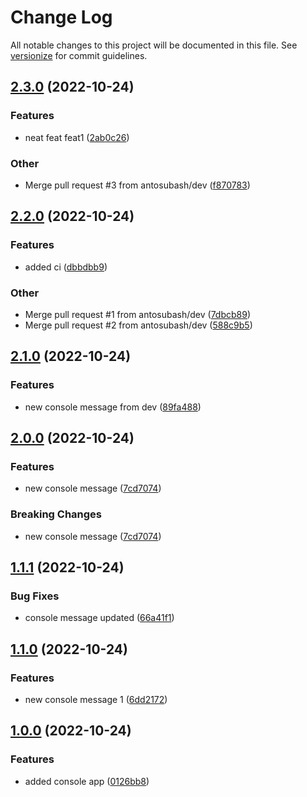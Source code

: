 # Change Log

All notable changes to this project will be documented in this file. See [versionize](https://github.com/versionize/versionize) for commit guidelines.

<a name="2.3.0"></a>
## [2.3.0](https://www.github.com/antosubash/version-me/releases/tag/v2.3.0) (2022-10-24)

### Features

* neat feat feat1 ([2ab0c26](https://www.github.com/antosubash/version-me/commit/2ab0c2675a922e27ee24d29e6c224bc27c435cb0))

### Other

* Merge pull request #3 from antosubash/dev ([f870783](https://www.github.com/antosubash/version-me/commit/f8707832bcd3e2b069d4e8ff599b5bff8a8216c6))

<a name="2.2.0"></a>
## [2.2.0](https://www.github.com/antosubash/version-me/releases/tag/v2.2.0) (2022-10-24)

### Features

* added ci ([dbbdbb9](https://www.github.com/antosubash/version-me/commit/dbbdbb9203bff1dff8e9a28c2bd07a0623df3776))

### Other

* Merge pull request #1 from antosubash/dev ([7dbcb89](https://www.github.com/antosubash/version-me/commit/7dbcb89d4ab19e87d8cc90e59ef08abf090733ba))
* Merge pull request #2 from antosubash/dev ([588c9b5](https://www.github.com/antosubash/version-me/commit/588c9b52323821c751da547beb38873e1dc8f93e))

<a name="2.1.0"></a>
## [2.1.0](https://www.github.com/antosubash/version-me/releases/tag/v2.1.0) (2022-10-24)

### Features

* new console message from dev ([89fa488](https://www.github.com/antosubash/version-me/commit/89fa488595d67b6b67a1c3f606421dc8bbd6372d))

<a name="2.0.0"></a>
## [2.0.0](https://www.github.com/antosubash/version-me/releases/tag/v2.0.0) (2022-10-24)

### Features

* new console message ([7cd7074](https://www.github.com/antosubash/version-me/commit/7cd70740a3ee81daef907b9459010410ddab6dad))

### Breaking Changes

* new console message ([7cd7074](https://www.github.com/antosubash/version-me/commit/7cd70740a3ee81daef907b9459010410ddab6dad))

<a name="1.1.1"></a>
## [1.1.1](https://www.github.com/antosubash/version-me/releases/tag/v1.1.1) (2022-10-24)

### Bug Fixes

* console message updated ([66a41f1](https://www.github.com/antosubash/version-me/commit/66a41f11078ce45006a991f970306dcfd13b3ffd))

<a name="1.1.0"></a>
## [1.1.0](https://www.github.com/antosubash/version-me/releases/tag/v1.1.0) (2022-10-24)

### Features

* new console message 1 ([6dd2172](https://www.github.com/antosubash/version-me/commit/6dd21728dac1a8a92c02f3bd92d853575d127f1a))

<a name="1.0.0"></a>
## [1.0.0](https://www.github.com/antosubash/version-me/releases/tag/v1.0.0) (2022-10-24)

### Features

* added console app ([0126bb8](https://www.github.com/antosubash/version-me/commit/0126bb8da74efc5b2398b8adc517cf170dfd3341))


